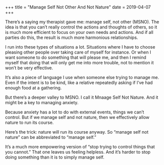+++
title = "Manage Self Not Other And Not Nature"
date = 2019-04-07
+++

There&#8217;s a saying my therapist gave me: manage self, not other (MSNO). The idea is that you can&#8217;t really control the actions and thoughts of others, so it is much more efficient to focus on your own needs and actions. And if all parties do this, the result is much more harmonious relationships. 

I run into these types of situations a lot. Situations where I have to choose pleasing other people over taking care of myself for instance. Or when I want someone to do something that will please me, and then I remind myself that doing that will only get me into more trouble, not to mention it won&#8217;t be very effective. 

It&#8217;s also a piece of language I use when someone else trying to manage me. Even if the intent is to be kind, like a relative repeatedly asking if I&#8217;ve had enough food at a gathering. 

But there&#8217;s a deeper valley to MSNO. I call it Mnaage Self Not Nature. And it might be a key to managing anxiety. 

Because anxiety has a lot to do with external events, things we can&#8217;t control. But if we manage self and not nature, then we effectively allow nature to run its course. 

Here&#8217;s the trick: nature will run its course anyway. So “manage self not nature” can be abbreviated to “manage self.”

It&#8217;s a much more empowering version of “stop trying to control things that you cannot.” That one leaves us feeling helpless. And it&#8217;s harder to stop doing something than it is to simply manage self.
